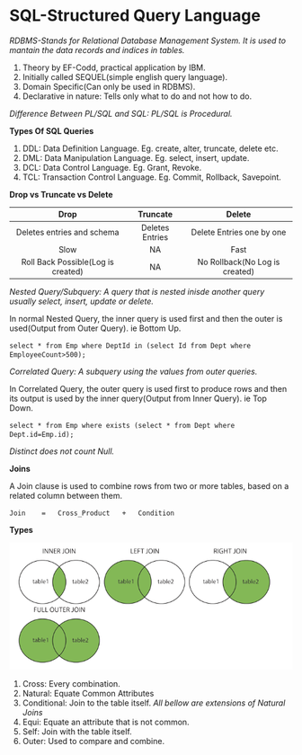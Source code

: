 # SQL-Structured Query Language

*RDBMS-Stands for Relational Database Management System. It is used to mantain the data records and indices in tables.*

1. Theory by EF-Codd, practical application by IBM.
2. Initially called SEQUEL(simple english query language).
3. Domain Specific(Can only be used in RDBMS).
4. Declarative in nature: Tells only what to do and not how to do.

*Difference Between PL/SQL and SQL: PL/SQL is Procedural.*

**Types Of SQL Queries**

1. DDL: Data Definition Language. Eg. create, alter, truncate, delete etc.
2. DML: Data Manipulation Language. Eg. select, insert, update.
3. DCL: Data Control Language. Eg. Grant, Revoke.
4. TCL: Transaction Control Language. Eg. Commit, Rollback, Savepoint.

**Drop vs Truncate vs Delete**

|Drop|Truncate|Delete|
|:---:|:---:|:---:|
|Deletes entries and schema|Deletes Entries|Delete Entries one by one|
|Slow|NA|Fast|
|Roll Back Possible(Log is created)|NA|No Rollback(No Log is created)|

*Nested Query/Subquery: A query that is nested inisde another query usually select, insert, update or delete.*

In normal Nested Query, the inner query is used first and then the outer is used(Output from Outer Query). ie Bottom Up.

```
select * from Emp where DeptId in (select Id from Dept where EmployeeCount>500);
```

*Correlated Query: A subquery using the values from outer queries.*

In Correlated Query, the outer query is used first to produce rows and then its output is used by the inner query(Output from Inner Query). ie Top Down.

```
select * from Emp where exists (select * from Dept where Dept.id=Emp.id);
```

*Distinct does not count Null.*

**Joins**

A Join clause is used to combine rows from two or more tables, based on a related column between them.

```
Join    =   Cross_Product   +   Condition
```

**Types**

![Inner_Outer_Join](.\Images\InnerOuterJoin.png)

1. Cross: Every combination.
2. Natural: Equate Common Attributes
3. Conditional: Join to the table itself.
*All bellow are extensions of Natural Joins*
4. Equi: Equate an attribute that is not common.
5. Self: Join with the table itself.
6. Outer: Used to compare and combine.